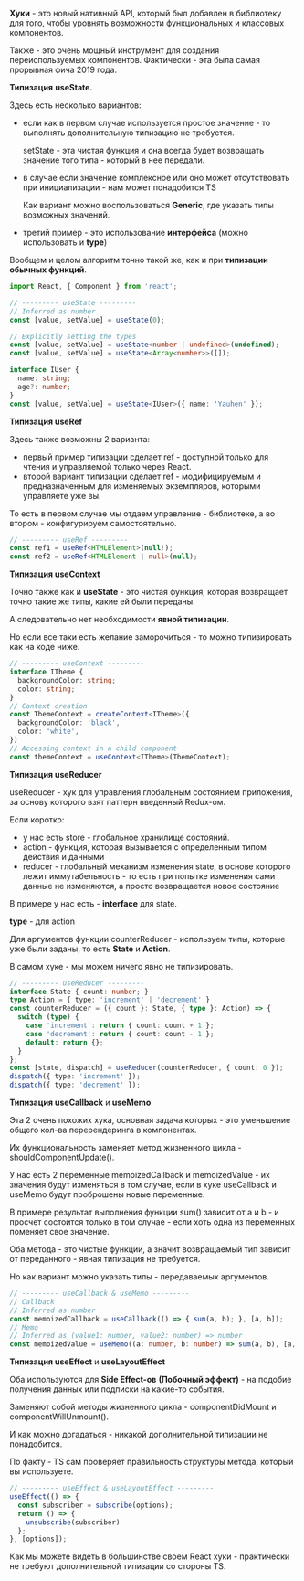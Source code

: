   

**Хуки** - это новый нативный API, который был добавлен в библиотеку для того, чтобы уровнять возможности функциональных и классовых компонентов.

Также - это очень мощный инструмент для создания переиспользуемых компонентов. Фактически - эта была самая прорывная фича 2019 года.

  

**Типизация** **useState.**

Здесь есть несколько вариантов:

- если как в первом случае используется простое значение - то выполнять дополнительную типизацию не требуется.
    
    setState - эта чистая функция и она всегда будет возвращать значение того типа - который в нее передали.
    
- в случае если значение комплексное или оно может отсутствовать при инициализации - нам может понадобится TS
    
    Как вариант можно воспользоваться **Generic**, где указать типы возможных значений.
    
- третий пример - это использование **интерфейса** (можно использовать и **type**)

Вообщем и целом алгоритм точно такой же, как и при **типизации обычных функций**.

```TypeScript
import React, { Component } from 'react';

// --------- useState ---------
// Inferred as number
const [value, setValue] = useState(0);

// Explicitly setting the types
const [value, setValue] = useState<number | undefined>(undefined);
const [value, setValue] = useState<Array<number>>([]);

interface IUser {
  name: string;
  age?: number;
}
const [value, setValue] = useState<IUser>({ name: 'Yauhen' });
```

**Типизация useRef**

Здесь также возможны 2 варианта:

- первый пример типизации сделает ref - доступной только для чтения и управляемой только через React.
- второй вариант типизации сделает ref - модифицируемым и предназначенным для изменяемых экземпляров, которыми управляете уже вы.

То есть в первом случае мы отдаем управление - библиотеке, а во втором - конфигурируем самостоятельно.

```TypeScript
// --------- useRef ---------
const ref1 = useRef<HTMLElement>(null!);
const ref2 = useRef<HTMLElement | null>(null);
```

**Типизация useContext**

Точно также как и **useState** - это чистая функция, которая возвращает точно такие же типы, какие ей были переданы.

А следовательно нет необходимости **явной типизации**.

Но если все таки есть желание заморочиться - то можно типизировать как на коде ниже.

```TypeScript
// --------- useContext ---------
interface ITheme {
  backgroundColor: string;
  color: string;
}
// Context creation
const ThemeContext = createContext<ITheme>({
  backgroundColor: 'black',
  color: 'white',
})
// Accessing context in a child component
const themeContext = useContext<ITheme>(ThemeContext);
```

**Типизация useReducer**

useReducer - хук для управления глобальным состоянием приложения, за основу которого взят паттерн введенный Redux-ом.

Если коротко:

- у нас есть store - глобальное хранилище состояний.
- action - функция, которая вызывается с определенным типом действия и данными
- reducer - глобальный механизм изменения state, в основе которого лежит иммутабельность - то есть при попытке изменения сами данные не изменяются, а просто возвращается новое состояние

В примере у нас есть - **interface** для state.

**type** - для action

Для аргументов функции counterReducer - используем типы, которые уже были заданы, то есть **State** и **Action**.

В самом хуке - мы можем ничего явно не типизировать.

```TypeScript
// --------- useReducer ---------
interface State { count: number; }
type Action = { type: 'increment' | 'decrement' }
const counterReducer = ({ count }: State, { type }: Action) => {
  switch (type) {
    case 'increment': return { count: count + 1 };
    case 'decrement': return { count: count - 1 };
    default: return {};
  }
};
const [state, dispatch] = useReducer(counterReducer, { count: 0 });
dispatch({ type: 'increment' });
dispatch({ type: 'decrement' });
```

**Типизация useCallback** и **useMemo**

Эта 2 очень похожих хука, основная задача которых - это уменьшение общего кол-ва перерендеринга в компонентах.

Их функциональность заменяет метод жизненного цикла - shouldComponentUpdate().

У нас есть 2 переменные memoizedCallback и memoizedValue - их значения будут изменяться в том случае, если в хуке useCallback и useMemo будут проброшены новые переменные.

В примере результат выполнения функции sum() зависит от a и b - и просчет состоится только в том случае - если хоть одна из переменных поменяет свое значение.

Оба метода - это чистые функции, а значит возвращаемый тип зависит от переданного - явная типизация не требуется.

Но как вариант можно указать типы - передаваемых аргументов.

```TypeScript
// --------- useCallback & useMemo ---------
// Callback
// Inferred as number
const memoizedCallback = useCallback(() => { sum(a, b); }, [a, b]);
// Memo
// Inferred as (value1: number, value2: number) => number
const memoizedValue = useMemo((a: number, b: number) => sum(a, b), [a, b]);
```

**Типизация useEffect** и **useLayoutEffect**

Оба используются для **Side Effect-ов** **(Побочный эффект)** - на подобие получения данных или подписки на какие-то события.

Заменяют собой методы жизненного цикла - componentDidMount и componentWillUnmount().

И как можно догадаться - никакой дополнительной типизации не понадобится.

По факту - TS сам проверяет правильность структуры метода, который вы используете.

```TypeScript
// --------- useEffect & useLayoutEffect ---------
useEffect(() => {
  const subscriber = subscribe(options);
  return () => {
    unsubscribe(subscriber)
  };
}, [options]);
```

Как мы можете видеть в большинстве своем React хуки - практически не требуют дополнительной типизации со стороны TS.